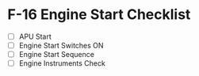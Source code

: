 # F-16 Engine Start Checklist

- [ ] APU Start
- [ ] Engine Start Switches ON
- [ ] Engine Start Sequence
- [ ] Engine Instruments Check
